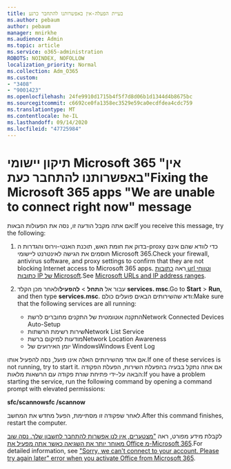 ```yaml
---
title: בעיית הפעלה-אין באפשרותנו להתחבר כרגע
ms.author: pebaum
author: pebaum
manager: mnirkhe
ms.audience: Admin
ms.topic: article
ms.service: o365-administration
ROBOTS: NOINDEX, NOFOLLOW
localization_priority: Normal
ms.collection: Adm_O365
ms.custom:
- "3408"
- "9001423"
ms.openlocfilehash: 24fe9910d1715b4f5f7d8d06b1d1344d4b8675bc
ms.sourcegitcommit: c6692ce0fa1358ec3529e59ca0ecdfdea4cdc759
ms.translationtype: MT
ms.contentlocale: he-IL
ms.lasthandoff: 09/14/2020
ms.locfileid: "47725984"
---
```

# <a name="fixing-the-microsoft-365-apps-we-are-unable-to-connect-right-now-message"></a><span data-ttu-id="a1a72-102">תיקון יישומי Microsoft 365 "אין באפשרותנו להתחבר כעת"</span><span class="sxs-lookup"><span data-stu-id="a1a72-102">Fixing the Microsoft 365 apps "We are unable to connect right now" message</span></span>

<span data-ttu-id="a1a72-103">אם אתה מקבל הודעה זו, נסה את הפעולות הבאות:</span><span class="sxs-lookup"><span data-stu-id="a1a72-103">If you receive this message, try the following:</span></span>

1. <span data-ttu-id="a1a72-104">בדוק את חומת האש, תוכנת האנטי-וירוס והגדרות ה-proxy כדי לוודא שהם אינם חוסמים את הגישה לאינטרנט ליישומי Microsoft 365.</span><span class="sxs-lookup"><span data-stu-id="a1a72-104">Check your firewall, antivirus software, and proxy settings to confirm that they are not blocking Internet access to Microsoft 365 apps.</span></span> <span data-ttu-id="a1a72-105">ראה [כתובות url וטווחי כתובות IP של Microsoft](https://docs.microsoft.com/office365/enterprise/urls-and-ip-address-ranges).</span><span class="sxs-lookup"><span data-stu-id="a1a72-105">See [Microsoft URLs and IP address ranges](https://docs.microsoft.com/office365/enterprise/urls-and-ip-address-ranges).</span></span>

2. <span data-ttu-id="a1a72-106">עבור אל **התחל**  >  **להפעיל**ולאחר מכן הקלד **services. msc**.</span><span class="sxs-lookup"><span data-stu-id="a1a72-106">Go to **Start** > **Run**, and then type **services.msc**.</span></span> <span data-ttu-id="a1a72-107">ודא שהשירותים הבאים פועלים כולם:</span><span class="sxs-lookup"><span data-stu-id="a1a72-107">Make sure that the following services are all running:</span></span>
    - <span data-ttu-id="a1a72-108">התקנה אוטומטית של התקנים מחוברים לרשת</span><span class="sxs-lookup"><span data-stu-id="a1a72-108">Network Connected Devices Auto-Setup</span></span>
    - <span data-ttu-id="a1a72-109">שירות רשימת הרשתות</span><span class="sxs-lookup"><span data-stu-id="a1a72-109">Network List Service</span></span>
    - <span data-ttu-id="a1a72-110">מודעות למיקום ברשת</span><span class="sxs-lookup"><span data-stu-id="a1a72-110">Network Location Awareness</span></span>
    - <span data-ttu-id="a1a72-111">יומן האירועים של Windows</span><span class="sxs-lookup"><span data-stu-id="a1a72-111">Windows Event Log</span></span>

<span data-ttu-id="a1a72-112">אם אחד מהשירותים האלה אינו פועל, נסה להפעיל אותו.</span><span class="sxs-lookup"><span data-stu-id="a1a72-112">If one of these services is not running, try to start it.</span></span> <span data-ttu-id="a1a72-113">אם אתה נתקל בבעיה בהפעלת השירות, הפעלת הפקודה הבאה על-ידי פתיחת שורת פקודה עם הרשאות מלאות:</span><span class="sxs-lookup"><span data-stu-id="a1a72-113">If you have a problem starting the service, run the following command by opening a command prompt with elevated permissions:</span></span>

<span data-ttu-id="a1a72-114">**sfc/scannow**</span><span class="sxs-lookup"><span data-stu-id="a1a72-114">**sfc /scannow**</span></span>

<span data-ttu-id="a1a72-115">לאחר שפקודה זו מסתיימת, הפעל מחדש את המחשב.</span><span class="sxs-lookup"><span data-stu-id="a1a72-115">After this command finishes, restart the computer.</span></span>

<span data-ttu-id="a1a72-116">לקבלת מידע מפורט, ראה ["מצטערים, אין לנו אפשרות להתחבר לחשבון שלך. נסה שוב מאוחר יותר את השגיאה כאשר אתה מפעיל את Office מ-Microsoft 365](https://docs.microsoft.com/office/troubleshoot/activation-installation/issue-when-activate-office-from-office-365).</span><span class="sxs-lookup"><span data-stu-id="a1a72-116">For detailed information, see ["Sorry, we can't connect to your account. Please try again later" error when you activate Office from Microsoft 365](https://docs.microsoft.com/office/troubleshoot/activation-installation/issue-when-activate-office-from-office-365).</span></span>